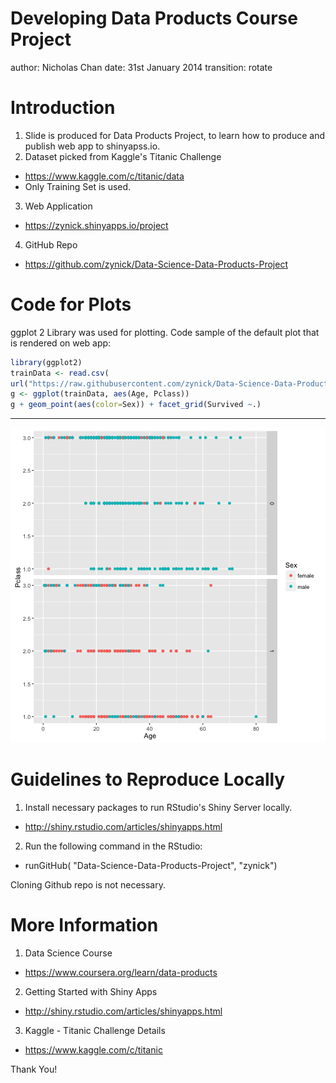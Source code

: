 Developing Data Products Course Project
=======================================
author: Nicholas Chan
date: 31st January 2014
transition: rotate

Introduction
============
1. Slide is produced for Data Products Project, to learn how to produce and publish web app to shinyapss.io.
2. Dataset picked from Kaggle's Titanic Challenge
  * https://www.kaggle.com/c/titanic/data
  * Only Training Set is used.
3. Web Application
  * https://zynick.shinyapps.io/project
4. GitHub Repo
  * https://github.com/zynick/Data-Science-Data-Products-Project


Code for Plots
==============
ggplot 2 Library was used for plotting. Code sample of the default plot that is rendered on web app:


```r
library(ggplot2)
trainData <- read.csv(
url("https://raw.githubusercontent.com/zynick/Data-Science-Data-Products-Project/master/data/train.csv"))
g <- ggplot(trainData, aes(Age, Pclass))
g + geom_point(aes(color=Sex)) + facet_grid(Survived ~.)
```
***
![plot of chunk unnamed-chunk-2](presentation-figure/unnamed-chunk-2-1.png) 


Guidelines to Reproduce Locally
===============================
1. Install necessary packages to run RStudio's Shiny Server locally.
  * http://shiny.rstudio.com/articles/shinyapps.html
2. Run the following command in the RStudio:
  * runGitHub( "Data-Science-Data-Products-Project", "zynick")

Cloning Github repo is not necessary.


More Information
================
1. Data Science Course
  * https://www.coursera.org/learn/data-products
2. Getting Started with Shiny Apps
  * http://shiny.rstudio.com/articles/shinyapps.html
3. Kaggle - Titanic Challenge Details
  * https://www.kaggle.com/c/titanic

Thank You!


